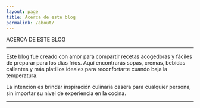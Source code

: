 ```yaml
---
layout: page
title: Acerca de este blog
permalink: /about/
---
```

ACERCA DE ESTE BLOG

---

Este blog fue creado con amor para compartir recetas acogedoras y fáciles de preparar para los días fríos. Aquí encontrarás sopas, cremas, bebidas calientes y más platillos ideales para reconfortarte cuando baja la temperatura.

La intención es brindar inspiración culinaria casera para cualquier persona, sin importar su nivel de experiencia en la cocina.


---